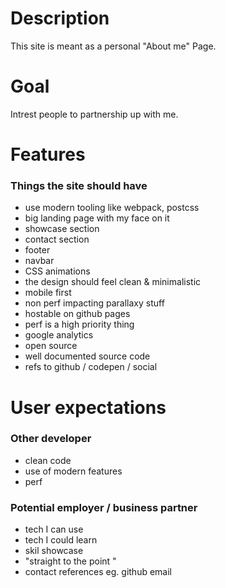 # Description

This site is meant as a personal "About me" Page.


# Goal

Intrest people to partnership up with me.

# Features

### Things the site should have

* use modern tooling like webpack, postcss
* big landing page with my face on it
* showcase section
* contact section
* footer
* navbar
* CSS animations
* the design should feel clean & minimalistic
* mobile first
* non perf impacting parallaxy stuff 
* hostable on github pages
* perf is a high priority thing
* google analytics
* open source
* well documented source code
* refs to github / codepen / social
 
# User expectations

### Other developer

* clean code
* use of modern features
* perf

### Potential employer / business partner

* tech I can use
* tech I could learn
* skil showcase
* "straight to the point "
* contact references eg. github email